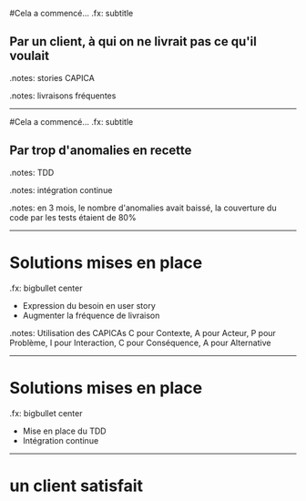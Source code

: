 #Cela a commencé...
.fx: subtitle 

## Par un client, à qui on ne livrait pas ce qu'il voulait

.notes: stories CAPICA

.notes: livraisons fréquentes

---
#Cela a commencé...
.fx: subtitle

## Par trop d'anomalies en recette

.notes: TDD

.notes: intégration continue

.notes: en 3 mois, le nombre d'anomalies avait baissé, la couverture du code par les tests étaient de 80% 

---
# Solutions mises en place

.fx: bigbullet center

* Expression du besoin en user story
* Augmenter la fréquence de livraison

.notes: Utilisation des CAPICAs C pour Contexte, A pour Acteur, P pour Problème, I pour Interaction, C pour Conséquence, A pour Alternative

---
# Solutions mises en place

.fx: bigbullet center

* Mise en place du TDD
* Intégration continue

---
# un client satisfait

